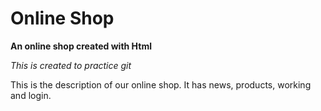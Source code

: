 # Online Shop

**An online shop created with Html**

_This is created to practice git_

This is the description of our online shop.
It has news, products, working and login.
